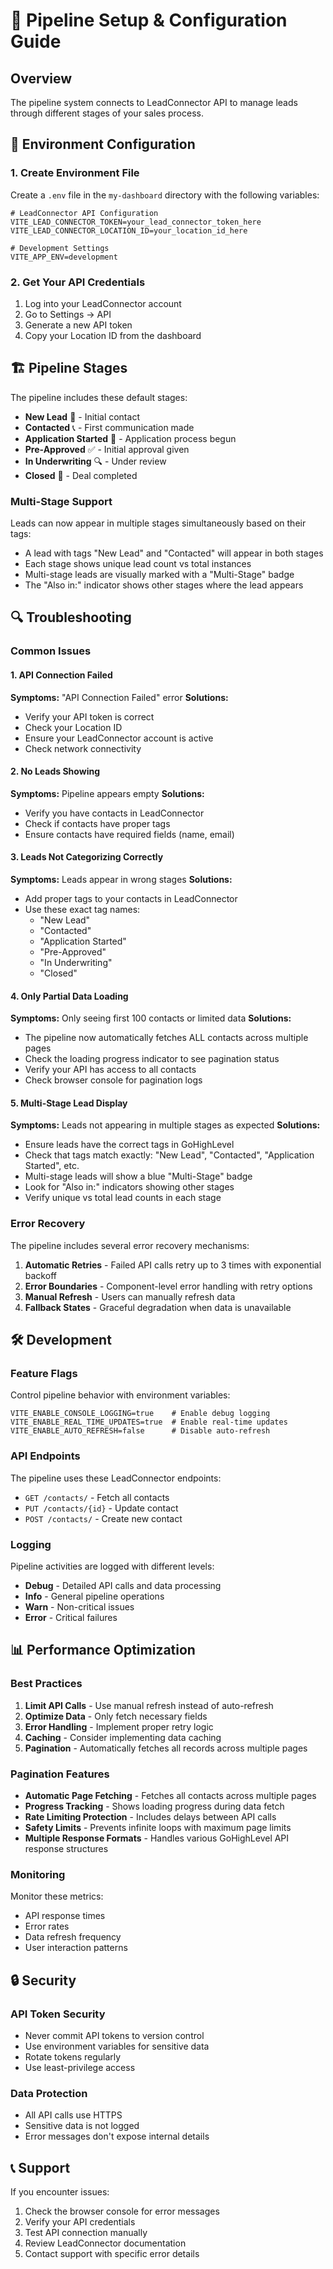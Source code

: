 # 🚀 Pipeline Setup & Configuration Guide

## Overview
The pipeline system connects to LeadConnector API to manage leads through different stages of your sales process.

## 🔧 Environment Configuration

### 1. Create Environment File
Create a `.env` file in the `my-dashboard` directory with the following variables:

```env
# LeadConnector API Configuration
VITE_LEAD_CONNECTOR_TOKEN=your_lead_connector_token_here
VITE_LEAD_CONNECTOR_LOCATION_ID=your_location_id_here

# Development Settings
VITE_APP_ENV=development
```

### 2. Get Your API Credentials
1. Log into your LeadConnector account
2. Go to Settings → API
3. Generate a new API token
4. Copy your Location ID from the dashboard

## 🏗️ Pipeline Stages

The pipeline includes these default stages:
- **New Lead** 👤 - Initial contact
- **Contacted** 📞 - First communication made
- **Application Started** 📝 - Application process begun
- **Pre-Approved** ✅ - Initial approval given
- **In Underwriting** 🔍 - Under review
- **Closed** 🎯 - Deal completed

### Multi-Stage Support
Leads can now appear in multiple stages simultaneously based on their tags:
- A lead with tags "New Lead" and "Contacted" will appear in both stages
- Each stage shows unique lead count vs total instances
- Multi-stage leads are visually marked with a "Multi-Stage" badge
- The "Also in:" indicator shows other stages where the lead appears

## 🔍 Troubleshooting

### Common Issues

#### 1. API Connection Failed
**Symptoms:** "API Connection Failed" error
**Solutions:**
- Verify your API token is correct
- Check your Location ID
- Ensure your LeadConnector account is active
- Check network connectivity

#### 2. No Leads Showing
**Symptoms:** Pipeline appears empty
**Solutions:**
- Verify you have contacts in LeadConnector
- Check if contacts have proper tags
- Ensure contacts have required fields (name, email)

#### 3. Leads Not Categorizing Correctly
**Symptoms:** Leads appear in wrong stages
**Solutions:**
- Add proper tags to your contacts in LeadConnector
- Use these exact tag names:
  - "New Lead"
  - "Contacted"
  - "Application Started"
  - "Pre-Approved"
  - "In Underwriting"
  - "Closed"

#### 4. Only Partial Data Loading
**Symptoms:** Only seeing first 100 contacts or limited data
**Solutions:**
- The pipeline now automatically fetches ALL contacts across multiple pages
- Check the loading progress indicator to see pagination status
- Verify your API has access to all contacts
- Check browser console for pagination logs

#### 5. Multi-Stage Lead Display
**Symptoms:** Leads not appearing in multiple stages as expected
**Solutions:**
- Ensure leads have the correct tags in GoHighLevel
- Check that tags match exactly: "New Lead", "Contacted", "Application Started", etc.
- Multi-stage leads will show a blue "Multi-Stage" badge
- Look for "Also in:" indicators showing other stages
- Verify unique vs total lead counts in each stage

### Error Recovery

The pipeline includes several error recovery mechanisms:

1. **Automatic Retries** - Failed API calls retry up to 3 times with exponential backoff
2. **Error Boundaries** - Component-level error handling with retry options
3. **Manual Refresh** - Users can manually refresh data
4. **Fallback States** - Graceful degradation when data is unavailable

## 🛠️ Development

### Feature Flags
Control pipeline behavior with environment variables:

```env
VITE_ENABLE_CONSOLE_LOGGING=true    # Enable debug logging
VITE_ENABLE_REAL_TIME_UPDATES=true  # Enable real-time updates
VITE_ENABLE_AUTO_REFRESH=false      # Disable auto-refresh
```

### API Endpoints
The pipeline uses these LeadConnector endpoints:
- `GET /contacts/` - Fetch all contacts
- `PUT /contacts/{id}` - Update contact
- `POST /contacts/` - Create new contact

### Logging
Pipeline activities are logged with different levels:
- **Debug** - Detailed API calls and data processing
- **Info** - General pipeline operations
- **Warn** - Non-critical issues
- **Error** - Critical failures

## 📊 Performance Optimization

### Best Practices
1. **Limit API Calls** - Use manual refresh instead of auto-refresh
2. **Optimize Data** - Only fetch necessary fields
3. **Error Handling** - Implement proper retry logic
4. **Caching** - Consider implementing data caching
5. **Pagination** - Automatically fetches all records across multiple pages

### Pagination Features
- **Automatic Page Fetching** - Fetches all contacts across multiple pages
- **Progress Tracking** - Shows loading progress during data fetch
- **Rate Limiting Protection** - Includes delays between API calls
- **Safety Limits** - Prevents infinite loops with maximum page limits
- **Multiple Response Formats** - Handles various GoHighLevel API response structures

### Monitoring
Monitor these metrics:
- API response times
- Error rates
- Data refresh frequency
- User interaction patterns

## 🔒 Security

### API Token Security
- Never commit API tokens to version control
- Use environment variables for sensitive data
- Rotate tokens regularly
- Use least-privilege access

### Data Protection
- All API calls use HTTPS
- Sensitive data is not logged
- Error messages don't expose internal details

## 📞 Support

If you encounter issues:
1. Check the browser console for error messages
2. Verify your API credentials
3. Test API connection manually
4. Review LeadConnector documentation
5. Contact support with specific error details 
